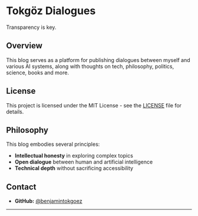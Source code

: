 # Tokgöz Dialogues

Transparency is key.

## Overview

This blog serves as a platform for publishing dialogues between myself and various AI systems, along with thoughts on tech, philosophy, politics, science, books and more.

## License

This project is licensed under the MIT License - see the [LICENSE](LICENSE) file for details.

## Philosophy

This blog embodies several principles:

- **Intellectual honesty** in exploring complex topics
- **Open dialogue** between human and artificial intelligence
- **Technical depth** without sacrificing accessibility

## Contact

- **GitHub:** [@benjamintokgoez](https://github.com/benjamintokgoez)

---
